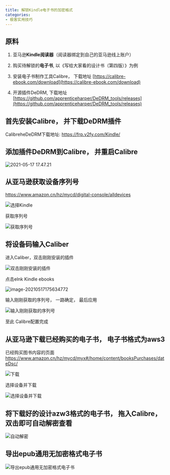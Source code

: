 ```yaml
---
title: 解锁Kindle电子书的加密格式
categories:
- 极客实用技巧
---
```




## 原料

1. 亚马逊**Kindle阅读器**（阅读器绑定到自己的亚马逊线上账户）

2. 购买待解锁的**电子书**, 以《写给大家看的设计书（第四版）》为例

3. 安装电子书制作工具Calibre， 下载地址 [https://calibre-ebook.com/download](https://calibre-ebook.com/download)

4. 开源插件DeDRM, 下载地址 [https://github.com/apprenticeharper/DeDRM_tools/releases](https://github.com/apprenticeharper/DeDRM_tools/releases)



## 首先安装Calibre， 并下载DeDRM插件



CalibreheDeDRM下载地址:  https://frp.v2fy.com/Kindle/









## 添加插件DeDRM到Calibre， 并重启Calibre



![2021-05-17 17.47.21](https://cdn.fangyuanxiaozhan.com/assets/16212449161722b8nDC7c.gif)



## 从亚马逊获取设备序列号



https://www.amazon.cn/hz/mycd/digital-console/alldevices



![选择Kindle](https://cdn.fangyuanxiaozhan.com/assets/1621245122008d4k7E2yy.png)

获取序列号

![获取序列号](https://cdn.fangyuanxiaozhan.com/assets/1621245218079ziRYQdCS.png)



## 将设备码输入Caliber

进入Caliber，双击刚刚安装的插件

![双击刚刚安装的插件](https://cdn.fangyuanxiaozhan.com/assets/1621245334576bew5pECe.png)



点击elnk Kindle ebooks



![image-20210517175634772](https://cdn.fangyuanxiaozhan.com/assets/16212453952680X25edTW.png)



输入刚刚获取的序列号， 一路确定， 最后应用



![输入刚刚获取的序列号](https://cdn.fangyuanxiaozhan.com/assets/1621245520259PdhJcCTp.png)

至此 Calibre配置完成



## 从亚马逊下载已经购买的电子书， 电子书格式为aws3

已经购买图书内容的页面  https://www.amazon.cn/hz/mycd/myx#/home/content/booksPurchases/dateDsc/



![下载](https://cdn.fangyuanxiaozhan.com/assets/1621245675735k6TRFy75.png)



选择设备并下载

![选择设备并下载](https://cdn.fangyuanxiaozhan.com/assets/1621245732842jJYmXTxS.png)



## 将下载好的设计azw3格式的电子书， 拖入Calibre，双击即可自动解密查看



![自动解密](https://cdn.fangyuanxiaozhan.com/assets/1621245874588CpHBAE07.gif)



## 导出epub通用无加密格式电子书



![导出epub通用无加密格式电子书](https://cdn.fangyuanxiaozhan.com/assets/1621246076144jr8yi7Dd.gif)



